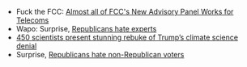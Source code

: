 * Fuck the FCC: [Almost all of FCC's New Advisory Panel Works for Telecoms](http://www.thedailybeast.com/almost-all-of-fccs-new-advisory-panel-works-for-telecoms)
* Wapo: Surprise, [Republicans hate experts](https://www.washingtonpost.com/news/monkey-cage/wp/2017/08/11/republicans-are-increasingly-antagonistic-toward-experts-heres-why-that-matters/)
* [450 scientists present stunning rebuke of Trump’s climate science denial](https://thinkprogress.org/noaa-report-contradicts-trump-d34e2be06736/)
* Surprise, [Republicans hate non-Republican voters](http://nymag.com/daily/intelligencer/2017/08/how-the-indiana-gop-skewed-early-voting-opportunities.html)
